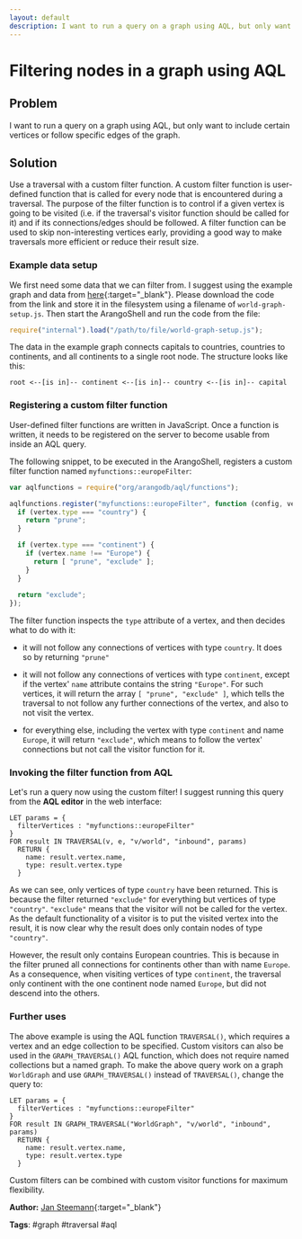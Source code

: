 ```yaml
---
layout: default
description: I want to run a query on a graph using AQL, but only want to include certain verticesor follow specific edges of the graph
---
```

# Filtering nodes in a graph using AQL

## Problem

I want to run a query on a graph using AQL, but only want to include certain vertices
or follow specific edges of the graph.

## Solution

Use a traversal with a custom filter function. A custom filter function is user-defined 
function that is called for every node that is encountered during a traversal.
The purpose of the filter function is to control if a given vertex is going to be
visited (i.e. if the traversal's visitor function should be called for it) and if its
connections/edges should be followed. A filter function can be used to skip non-interesting 
vertices early, providing a good way to make traversals more efficient or reduce their
result size.

### Example data setup

We first need some data that we can filter from. I suggest using the example graph and data 
from [here](https://jsteemann.github.io/downloads/code/world-graph-setup.js){:target="_blank"}.
Please download the code from the link and store it in the filesystem using a filename
of `world-graph-setup.js`. Then start the ArangoShell and run the code from the file:

```js
require("internal").load("/path/to/file/world-graph-setup.js");
```

The data in the example graph connects capitals to countries, countries to 
continents, and all continents to a single root node. The structure looks like
this:

```
root <--[is in]-- continent <--[is in]-- country <--[is in]-- capital
```


### Registering a custom filter function

User-defined filter functions are written in JavaScript. Once a function is written,
it needs to be registered on the server to become usable from inside an AQL query.

The following snippet, to be executed in the ArangoShell, registers a custom filter function
named `myfunctions::europeFilter`:

```js
var aqlfunctions = require("org/arangodb/aql/functions");

aqlfunctions.register("myfunctions::europeFilter", function (config, vertex, path) {
  if (vertex.type === "country") {
    return "prune";
  }

  if (vertex.type === "continent") {
    if (vertex.name !== "Europe") {
      return [ "prune", "exclude" ];
    }
  }
 
  return "exclude"; 
});
```

The filter function inspects the `type` attribute of a vertex, and then decides what to 
do with it:

* it will not follow any connections of vertices with type `country`. It does so by returning
  `"prune"`

* it will not follow any connections of vertices with type `continent`, except if the vertex'
  `name` attribute contains the string `"Europe"`. For such vertices, it will return the
  array `[ "prune", "exclude" ]`, which tells the traversal to not follow any further connections
  of the vertex, and also to not visit the vertex.

* for everything else, including the vertex with type `continent` and name `Europe`, it will
  return `"exclude"`, which means to follow the vertex' connections but not call the visitor
  function for it.

### Invoking the filter function from AQL

Let's run a query now using the custom filter! I suggest running this query from the **AQL editor**
in the web interface:
 
```
LET params = { 
  filterVertices : "myfunctions::europeFilter"
}
FOR result IN TRAVERSAL(v, e, "v/world", "inbound", params) 
  RETURN { 
    name: result.vertex.name, 
    type: result.vertex.type 
  }
```

As we can see, only vertices of type `country` have been returned. This is because the filter
returned `"exclude"` for everything but vertices of type `"country"`. `"exclude"` means that the
visitor will not be called for the vertex. As the default functionality of a visitor is to put the
visited vertex into the result, it is now clear why the result does only contain nodes of type
`"country"`.

However, the result only contains European countries. This is because in the filter pruned all
connections for continents other than with name `Europe`. As a consequence, when visiting vertices
of type `continent`, the traversal only continent with the one continent node named `Europe`, but
did not descend into the others.

### Further uses
 
The above example is using the AQL function `TRAVERSAL()`, which requires a vertex and 
an edge collection to be specified. Custom visitors can also be used in the
`GRAPH_TRAVERSAL()` AQL function, which does not require named collections but a named 
graph. To make the above query work on a graph `WorldGraph` and use `GRAPH_TRAVERSAL()`
instead of `TRAVERSAL()`, change the query to:

```
LET params = { 
  filterVertices : "myfunctions::europeFilter"
}
FOR result IN GRAPH_TRAVERSAL("WorldGraph", "v/world", "inbound", params) 
  RETURN {
    name: result.vertex.name, 
    type: result.vertex.type 
  }
```

Custom filters can be combined with custom visitor functions for maximum flexibility.

**Author:** [Jan Steemann](https://github.com/jsteemann){:target="_blank"}

**Tags**: #graph #traversal #aql
